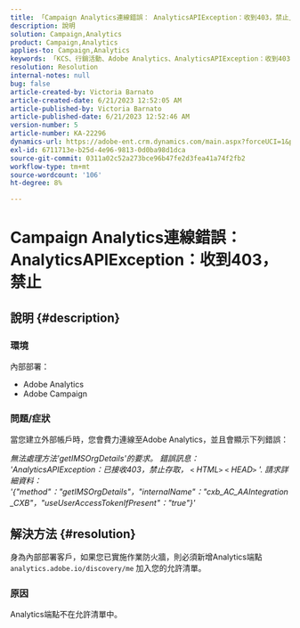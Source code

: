```yaml
---
title: 「Campaign Analytics連線錯誤： AnalyticsAPIException：收到403，禁止」
description: 說明
solution: Campaign,Analytics
product: Campaign,Analytics
applies-to: Campaign,Analytics
keywords: 「KCS、行銷活動、Adobe Analytics、AnalyticsAPIException：收到403、禁止、錯誤、建立外部帳戶」
resolution: Resolution
internal-notes: null
bug: false
article-created-by: Victoria Barnato
article-created-date: 6/21/2023 12:52:05 AM
article-published-by: Victoria Barnato
article-published-date: 6/21/2023 12:52:46 AM
version-number: 5
article-number: KA-22296
dynamics-url: https://adobe-ent.crm.dynamics.com/main.aspx?forceUCI=1&pagetype=entityrecord&etn=knowledgearticle&id=4ea421d6-cd0f-ee11-8f6d-6045bd006149
exl-id: 6711713e-b25d-4e96-9813-0d0ba98d1dca
source-git-commit: 0311a02c52a273bce96b47fe2d3fea41a74f2fb2
workflow-type: tm+mt
source-wordcount: '106'
ht-degree: 8%

---
```


# Campaign Analytics連線錯誤： AnalyticsAPIException：收到403，禁止

## 說明 {#description}


### <b>環境</b>

內部部署：

- Adobe Analytics
- Adobe Campaign


### 問題/症狀

當您建立外部帳戶時，您會費力連線至Adobe Analytics，並且會顯示下列錯誤：

*無法處理方法&#39;getIMSOrgDetails&#39;的要求。 錯誤訊息： &#39;AnalyticsAPIException：已接收403，禁止存取， `<` HTML`>` `<` HEAD`>` &#39;. 請求詳細資料： &#39;{&quot;method&quot;：&quot;getIMSOrgDetails&quot;，&quot;internalName&quot;：&quot;cxb_AC_AAIntegration_CXB&quot;，&quot;useUserAccessTokenIfPresent&quot;：&quot;true&quot;}&#39;*


## 解決方法 {#resolution}


身為內部部署客戶，如果您已實施作業防火牆，則必須新增Analytics端點 `analytics.adobe.io/discovery/me` 加入您的允許清單。

### 原因

Analytics端點不在允許清單中。
